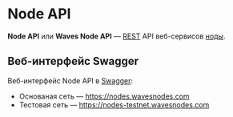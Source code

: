 # Node API

**Node API** или **Waves Node API** — [REST](https://ru.wikipedia.org/wiki/REST) API веб-сервисов [ноды](/blockchain/node.md).

## Веб-интерфейс Swagger

Веб-интерфейс Node API в [Swagger](https://swagger.io):

* Основаная сеть — https://nodes.wavesnodes.com
* Тестовая сеть — https://nodes-testnet.wavesnodes.com
